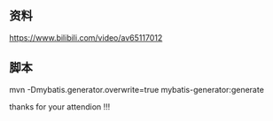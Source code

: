 ## 资料
https://www.bilibili.com/video/av65117012  

## 脚本
mvn -Dmybatis.generator.overwrite=true mybatis-generator:generate


thanks for your attendion !!!  

